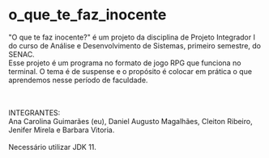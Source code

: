 # o_que_te_faz_inocente
"O que te faz inocente?" é um projeto da disciplina de Projeto Integrador I do curso de Análise e Desenvolvimento de Sistemas, primeiro semestre, do SENAC. 
<br />
Esse projeto é um programa no formato de jogo RPG que funciona no terminal. O tema é de suspense e o propósito é colocar em prática o que aprendemos nesse período de faculdade.

<br />
<br />
INTEGRANTES:
<br /> 
Ana Carolina Guimarães (eu), Daniel Augusto Magalhães, Cleiton Ribeiro, Jenifer Mirela e Barbara Vitoria.
<br />
<br />
Necessário utilizar JDK 11. 
